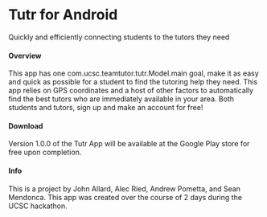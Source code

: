 Tutr for Android
===============
Quickly and efficiently connecting students to the tutors they need

#### Overview
This app has one com.ucsc.teamtutor.tutr.Model.main goal, make it as easy and quick as possible for a student to find the tutoring help they need.
This app relies on GPS coordinates and a host of other factors to automatically find the best tutors who are immediately
available in your area. Both students and tutors, sign up and make an account for free!

#### Download
Version 1.0.0 of the Tutr App will be available at the Google Play store for free upon completion.

#### Info
This is a project by John Allard, Alec Ried, Andrew Pometta, and Sean Mendonca. This app was created over the course of 2 days during the UCSC hackathon.

